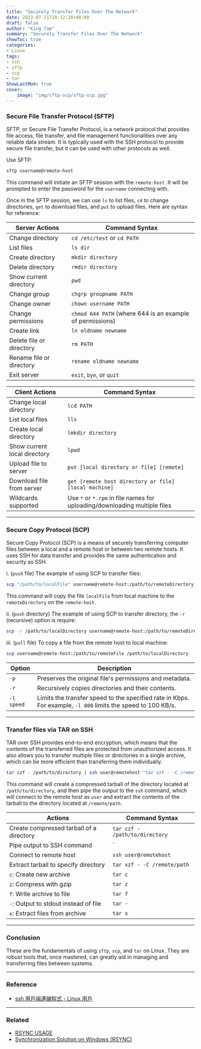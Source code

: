 ```yaml
---
title: "Securely Transfer Files Over The Network"
date: 2023-07-21T10:12:20+08:00
draft: false
author: "King Tam"
summary: "Securely Transfer Files Over The Network" 
showToc: true
categories:
- Linux
tags:
- ssh
- sftp
- scp
- tar
ShowLastMod: true
cover:
    image: "img/sftp-scp/sftp-scp.jpg"
---
```



### Secure File Transfer Protocol (SFTP)

SFTP, or Secure File Transfer Protocol, is a network protocol that provides file access, file transfer, and file management functionalities over any reliable data stream. It is typically used with the SSH protocol to provide secure file transfer, but it can be used with other protocols as well.

Use SFTP:

~~~bash
sftp username@remote-host
~~~

This command will initiate an SFTP session with the `remote-host`. It will be prompted to enter the password for the `username` connecting with.

Once in the SFTP session, we can use `ls` to list files, `cd` to change directories, `get` to download files, and `put` to upload files. Here are syntax for reference:

| Server Actions           | Command Syntax                                            |
| ------------------------ | --------------------------------------------------------- |
| Change directory         | `cd /etc/test` or `cd PATH`                               |
| List files               | `ls dir`                                                  |
| Create directory         | `mkdir directory`                                         |
| Delete directory         | `rmdir directory`                                         |
| Show current directory   | `pwd`                                                     |
| Change group             | `chgrp groupname PATH`                                    |
| Change owner             | `chown username PATH`                                     |
| Change permissions       | `chmod 644 PATH` (where 644 is an example of permissions) |
| Create link              | `ln oldname newname`                                      |
| Delete file or directory | `rm PATH`                                                 |
| Rename file or directory | `rename oldname newname`                                  |
| Exit server              | `exit`, `bye`, or `quit`                                  |

| Client Actions               | Command Syntax                                               |
| ---------------------------- | ------------------------------------------------------------ |
| Change local directory       | `lcd PATH`                                                   |
| List local files             | `lls`                                                        |
| Create local directory       | `lmkdir directory`                                           |
| Show current local directory | `lpwd`                                                       |
| Upload file to server        | `put [local directory or file] [remote]`                     |
| Download file from server    | `get [remote host directory or file] [local machine]`        |
| Wildcards supported          | Use `*` or `*.rpm` in file names for uploading/downloading multiple files |





---



### Secure Copy Protocol (SCP)

Secure Copy Protocol (SCP) is a means of securely transferring computer files between a local and a remote host or between two remote hosts. It uses SSH for data transfer and provides the same authentication and security as SSH.



i. (`push` file) The example of using SCP to transfer files:

~~~bash
scp "/path/to/localFile" username@remote-host:/path/to/remoteDirectory
~~~

This command will copy the file `localFile` from local machine to the `remoteDirectory` on the `remote-host`.



ii. (`push` directory) The example of using SCP to transfer directory, the `-r` (recursive) option is require:

~~~bash
scp -r /path/to/localDirectory username@remote-host:/path/to/remoteDirectory
~~~



iii. (`pull` file) To copy a file from the remote host to local machine:

~~~bash
scp username@remote-host:/path/to/remoteFile /path/to/localDirectory
~~~



| Option     | Description                                                  |
| ---------- | ------------------------------------------------------------ |
| `-p`       | Preserves the original file's permissions and metadata.      |
| `-r`       | Recursively copies directories and their contents.           |
| `-l speed` | Limits the transfer speed to the specified rate in Kbps. For example, `-l 800` limits the speed to 100 KB/s. |





---

### Transfer files via TAR on SSH

TAR over SSH provides end-to-end encryption, which means that the contents of the transferred files are protected from unauthorized access. It also allows you to transfer multiple files or directories in a single archive, which can be more efficient than transferring them individually.



```bash
tar czf - /path/to/directory | ssh user@remotehost "tar xzf - -C /remote/path"
```



This command will create a compressed tarball of the directory located at `/path/to/directory`, and then pipe the output to the `ssh` command, which will connect to the remote host as `user` and extract the contents of the tarball to the directory located at `/remote/path`.



| Actions                                  | Command Syntax                 |
| ---------------------------------------- | ------------------------------ |
| Create compressed tarball of a directory | `tar czf - /path/to/directory` |
| Pipe output to SSH command               | `|`                            |
| Connect to remote host                   | `ssh user@remotehost`          |
| Extract tarball to specify directory     | `tar xzf - -C /remote/path`    |
| `c`: Create new archive                  | `tar c`                        |
| `z`: Compress with gzip                  | `tar z`                        |
| `f`: Write archive to file               | `tar f`                        |
| `-`: Output to stdout instead of file    | `tar -`                        |
| `x`: Extract files from archive          | `tar x`                        |



---

### Conclusion

These are the fundamentals of using `sftp`, `scp`, and `tar` on Linux. They are robust tools that, once mastered, can greatly aid in managing and transferring files between systems.



---

### Reference

- [ssh 用戶端連線程式 - Linux 用戶](https://linux.vbird.org/linux_server/centos6/0310telnetssh.php#ssh_start)

---

### Related

- [RSYNC USAGE](https://kingtam.eu.org/posts/rsync-usage/)
- [Synchronization Solution on Windows (RSYNC)](https://kingtam.eu.org/posts/rsync-windows/)
